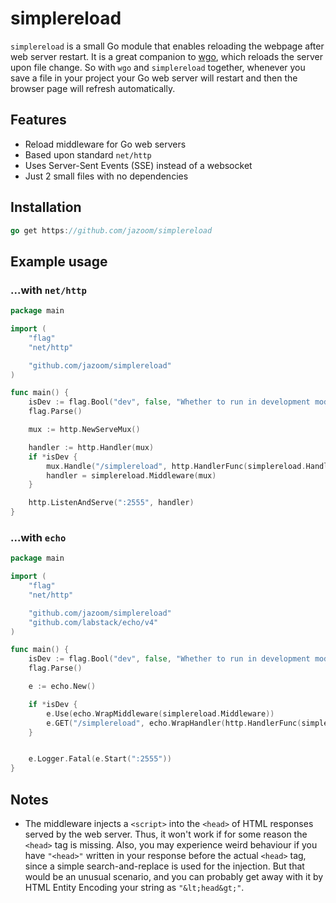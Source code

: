 # simplereload

`simplereload` is a small Go module that enables reloading the webpage after web server restart. It is a great companion to [wgo](https://github.com/bokwoon95/wgo), which reloads the server upon file change. So with `wgo` and `simplereload` together, whenever you save a file in your project your Go web server will restart and then the browser page will refresh automatically.

## Features
- Reload middleware for Go web servers
- Based upon standard `net/http`
- Uses Server-Sent Events (SSE) instead of a websocket
- Just 2 small files with no dependencies

## Installation
```go
go get https://github.com/jazoom/simplereload
```

## Example usage
### ...with `net/http`

```go
package main

import (
	"flag"
	"net/http"

	"github.com/jazoom/simplereload"
)

func main() {
	isDev := flag.Bool("dev", false, "Whether to run in development mode")
	flag.Parse()

	mux := http.NewServeMux()

	handler := http.Handler(mux)
	if *isDev {
		mux.Handle("/simplereload", http.HandlerFunc(simplereload.Handler))
		handler = simplereload.Middleware(mux)
	}

	http.ListenAndServe(":2555", handler)
}


```

### ...with `echo`
```go
package main

import (
	"flag"
	"net/http"

	"github.com/jazoom/simplereload"
	"github.com/labstack/echo/v4"
)

func main() {
	isDev := flag.Bool("dev", false, "Whether to run in development mode")
	flag.Parse()

	e := echo.New()

	if *isDev {
		e.Use(echo.WrapMiddleware(simplereload.Middleware))
		e.GET("/simplereload", echo.WrapHandler(http.HandlerFunc(simplereload.Handler)))
	}


	e.Logger.Fatal(e.Start(":2555"))
}

```

## Notes
- The middleware injects a `<script>` into the `<head>` of HTML responses served by the web server. Thus, it won't work if for some reason the `<head>` tag is missing. Also, you may experience weird behaviour if you have `"<head>"` written in your response before the actual `<head>` tag, since a simple search-and-replace is used for the injection. But that would be an unusual scenario, and you can probably get away with it by HTML Entity Encoding your string as `"&lt;head&gt;"`.

